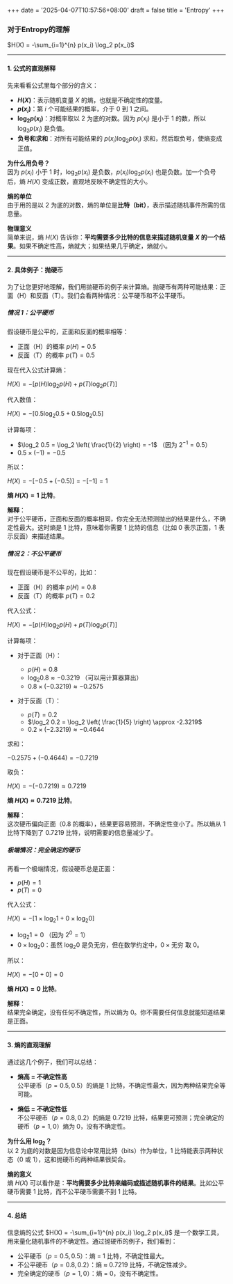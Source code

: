 +++
date = '2025-04-07T10:57:56+08:00'
draft = false
title = 'Entropy'
+++


### 对于Entropy的理解

$H(X) = -\sum_{i=1}^{n} p(x_i) \log_2 p(x_i)$

---
#### 1. **公式的直观解释**

先来看看公式里每个部分的含义：

- **$H(X)$**：表示随机变量 $X$ 的熵，也就是不确定性的度量。
- **$p(x_i)$**：第 $i$ 个可能结果的概率，介于 0 到 1 之间。
- **$\log_2 p(x_i)$**：对概率取以 2 为底的对数。因为 $p(x_i)$ 是小于 1 的数，所以 $\log_2 p(x_i)$ 是负值。
- **负号和求和**：对所有可能结果的 $p(x_i) \log_2 p(x_i)$ 求和，然后取负号，使熵变成正值。

**为什么用负号？**  
因为 $p(x_i)$ 小于 1 时，$\log_2 p(x_i)$ 是负数，$p(x_i) \log_2 p(x_i)$ 也是负数。加一个负号后，熵 $H(X)$ 变成正数，直观地反映不确定性的大小。

**熵的单位**  
由于用的是以 2 为底的对数，熵的单位是**比特（bit）**，表示描述随机事件所需的信息量。

**物理意义**  
简单来说，熵 $H(X)$ 告诉你：**平均需要多少比特的信息来描述随机变量 $X$ 的一个结果**。如果不确定性高，熵就大；如果结果几乎确定，熵就小。

---

#### 2. **具体例子：抛硬币**

为了让您更好地理解，我们用抛硬币的例子来计算熵。抛硬币有两种可能结果：正面（H）和反面（T）。我们会看两种情况：公平硬币和不公平硬币。

##### **情况 1：公平硬币**

假设硬币是公平的，正面和反面的概率相等：

- 正面（H）的概率 $p(H) = 0.5$
- 反面（T）的概率 $p(T) = 0.5$

现在代入公式计算熵：

$H(X) = - \left[ p(H) \log_2 p(H) + p(T) \log_2 p(T) \right]$

代入数值：

$H(X) = - \left[ 0.5 \log_2 0.5 + 0.5 \log_2 0.5 \right]$

计算每项：

- $\log_2 0.5 = \log_2 \left( \frac{1}{2} \right) = -1$ （因为 $2^{-1} = 0.5$）
- $0.5 \times (-1) = -0.5$

所以：

$H(X) = - \left[ -0.5 + (-0.5) \right] = - [-1] = 1$

**熵 $H(X) = 1$ 比特**。

**解释**：  
对于公平硬币，正面和反面的概率相同，你完全无法预测抛出的结果是什么，不确定性最大。这时熵是 1 比特，意味着你需要 1 比特的信息（比如 0 表示正面，1 表示反面）来描述结果。

##### **情况 2：不公平硬币**

现在假设硬币是不公平的，比如：

- 正面（H）的概率 $p(H) = 0.8$
- 反面（T）的概率 $p(T) = 0.2$

代入公式：

$H(X) = - \left[ p(H) \log_2 p(H) + p(T) \log_2 p(T) \right]$

计算每项：

- 对于正面（H）：
  - $p(H) = 0.8$
  - $\log_2 0.8 \approx -0.3219$ （可以用计算器算出）
  - $0.8 \times (-0.3219) \approx -0.2575$

- 对于反面（T）：
  - $p(T) = 0.2$
  - $\log_2 0.2 = \log_2 \left( \frac{1}{5} \right) \approx -2.3219$
  - $0.2 \times (-2.3219) \approx -0.4644$

求和：

$-0.2575 + (-0.4644) = -0.7219$

取负：

$H(X) = - (-0.7219) \approx 0.7219$

**熵 $H(X) \approx 0.7219$ 比特**。

**解释**：  
这次硬币偏向正面（0.8 的概率），结果更容易预测，不确定性变小了。所以熵从 1 比特下降到了 0.7219 比特，说明需要的信息量减少了。

##### **极端情况：完全确定的硬币**

再看一个极端情况，假设硬币总是正面：

- $p(H) = 1$
- $p(T) = 0$

代入公式：

$H(X) = - \left[ 1 \times \log_2 1 + 0 \times \log_2 0 \right]$

- $\log_2 1 = 0$ （因为 $2^0 = 1$）
- $0 \times \log_2 0$：虽然 $\log_2 0$ 是负无穷，但在数学约定中，$0 \times \text{无穷}$ 取 0。

所以：

$H(X) = - [0 + 0] = 0$

**熵 $H(X) = 0$ 比特**。

**解释**：  
结果完全确定，没有任何不确定性，所以熵为 0。你不需要任何信息就能知道结果是正面。

---

#### 3. **熵的直观理解**

通过这几个例子，我们可以总结：

- **熵高 = 不确定性高**  
  公平硬币（$p = 0.5, 0.5$）的熵是 1 比特，不确定性最大，因为两种结果完全等可能。
  
- **熵低 = 不确定性低**  
  不公平硬币（$p = 0.8, 0.2$）的熵是 0.7219 比特，结果更可预测；完全确定的硬币（$p = 1, 0$）熵为 0，没有不确定性。

**为什么用 $\log_2$？**  
以 2 为底的对数是因为信息论中常用比特（bits）作为单位，1 比特能表示两种状态（0 或 1），这和抛硬币的两种结果很契合。

**熵的意义**  
熵 $H(X)$ 可以看作是：**平均需要多少比特来编码或描述随机事件的结果**。比如公平硬币需要 1 比特，而不公平硬币需要不到 1 比特。

---

#### 4. **总结**

信息熵的公式 $H(X) = -\sum_{i=1}^{n} p(x_i) \log_2 p(x_i)$ 是一个数学工具，用来量化随机事件的不确定性。通过抛硬币的例子，我们看到：

- 公平硬币（$p = 0.5, 0.5$）：熵 = 1 比特，不确定性最大。
- 不公平硬币（$p = 0.8, 0.2$）：熵 ≈ 0.7219 比特，不确定性减少。
- 完全确定的硬币（$p = 1, 0$）：熵 = 0，没有不确定性。